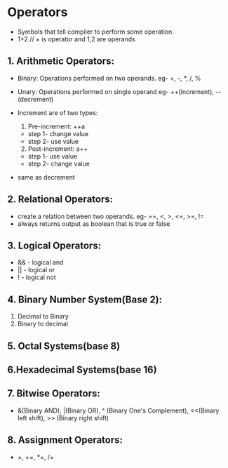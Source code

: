 # Operators 

- Symbols that tell compiler to perform some operation.
- 1+2 // + is operator and 1,2 are operands

 ## 1. Arithmetic Operators:
- Binary:  Operations performed on two operands. eg-  +, -, *, /, %
- Unary:   Operations performed on single operand eg-  ++(increment), --(decrement)

     
- Increment are of two types:
     1. Pre-increment:  ++a
     - step 1- change value
     - step 2- use value

     2. Post-increment:  a++
     - step 1- use value
     - step 2- change value

- same as decrement

## 2. Relational Operators: 
- create a relation between two operands. eg- ==, <, >, <=, >=, !=
-  always returns output as boolean that is true or false

## 3. Logical Operators:
- &&  - logical and
- || - logical or
- ! - logical not

## 4. Binary Number System(Base 2):
1. Decimal to Binary
2. Binary to decimal

## 5. Octal Systems(base 8)

## 6.Hexadecimal Systems(base 16)

## 7. Bitwise Operators:
- &(Binary AND), |(Binary OR), ^ (Binary One's Complement), <<(Binary left shift), >> (Binary right shift)

## 8. Assignment Operators:
- =, +=, *=, /=
      


